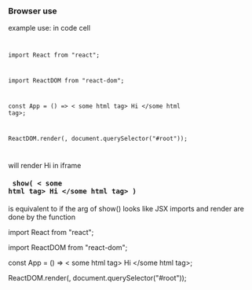 ### Browser use

example use:
in code cell
<code>

import React from "react";

import ReactDOM from "react-dom";


const App = () =>  < some html tag>  Hi </some html tag>;

ReactDOM.render(<App />, document.querySelector("#root"));

</code>

will render Hi in iframe

#### <pre> show( < some html tag> Hi </some html tag> ) </pre>

is equivalent to if the arg of show() looks like JSX imports and render are done by the function

import React from "react";

import ReactDOM from "react-dom";

const App = () => < some html tag> Hi </some html tag>;

ReactDOM.render(<App />, document.querySelector("#root"));




